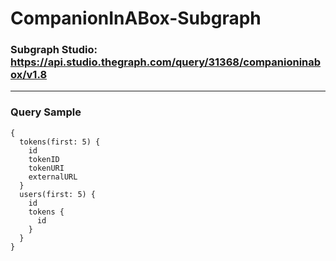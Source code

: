 # CompanionInABox-Subgraph

### Subgraph Studio: https://api.studio.thegraph.com/query/31368/companioninabox/v1.8

---

### Query Sample
```
{
  tokens(first: 5) {
    id
    tokenID
    tokenURI
    externalURL
  }
  users(first: 5) {
    id
    tokens {
      id
    }
  }
}
```